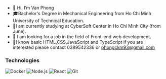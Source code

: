 - 👋 Hi, I’m Van Phong
-  :mortar_board:Bachelor's Degree in Mechanical Engineering from Ho Chi Minh University of Technical Education.
- 🌱I am currently studying at CyberSoft Center in Ho Chi Minh City (from June).
 - 👀 I am looking for a job in the field of Front-end web development.
- 💞️I know basic HTML,CSS,JavaScript and TypeScript if you are interested please contact 0389542336 or phongckm93@gmail.com
<!---
vanphong93/vanphong93 is a ✨ special ✨ repository because its `README.md` (this file) appears on your GitHub profile.
You can click the Preview link to take a look at your changes.
--->
### Technologies

![Docker](https://img.shields.io/badge/-Docker-000?&logo=Docker)
![Node.js](https://img.shields.io/badge/-Node.js-000?&logo=node.js)
![React](https://img.shields.io/badge/-React-000?&logo=React)
![Git](https://img.shields.io/badge/-Git-000?&logo=Git)
